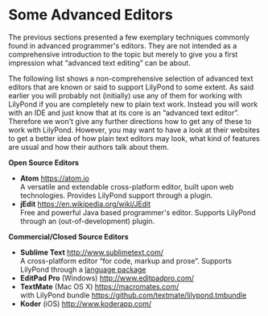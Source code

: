 # Some Advanced Editors

The previous sections presented a few exemplary techniques commonly found in
advanced programmer's editors.  They are not intended as a comprehensive
introduction to the topic but merely to give you a first impression what
“advanced text editing” can be about.

The following list shows a non-comprehensive selection of advanced text editors
that are known or said to support LilyPond to some extent. As said earlier you
will probably not (initially) use any of them for working with LilyPond if you
are completely new to plain text work.  Instead you will work with an IDE and
just know that at its core is an “advanced text editor”.  Therefore we won't
give any further directions how to get any of these to work with LilyPond.
However, you may want to have a look at their websites to get a better idea of
how plain text editors may look, what kind of features are usual and how their
authors talk about them.

**Open Source Editors**

  * **Atom** <https://atom.io>  
    A versatile and extendable cross-platform editor, built upon web technologies.  Provides LilyPond support through a plugin.
  * **jEdit** <https://en.wikipedia.org/wiki/JEdit>  
    Free and powerful Java based programmer's editor. Supports LilyPond through an
    (out-of-development) plugin.

**Commercial/Closed Source Editors**

  * **Sublime Text** <http://www.sublimetext.com/>  
    A cross-platform editor “for code, markup and prose”. Supports LilyPond through
    a [language package](https://github.com/yrammos/SubLilyPond)
  * **EditPad Pro** (Windows) <http://www.editpadpro.com/>
  * **TextMate** (Mac OS X) <https://macromates.com/>  
    with LilyPond bundle <https://github.com/textmate/lilypond.tmbundle>
  * **Koder** (iOS) <http://www.koderapp.com/>
